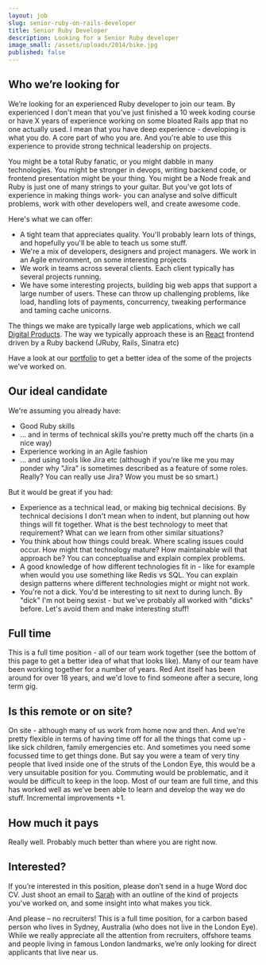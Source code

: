 ```yaml
---
layout: job
slug: senior-ruby-on-rails-developer
title: Senior Ruby Developer
description: Looking for a Senior Ruby developer
image_small: /assets/uploads/2014/bike.jpg
published: false
---
```


## Who we’re looking for

<p class="lead">We’re looking for an experienced Ruby developer to join our team. By experienced I don't mean that you've just finished a 10 week koding course or have X years of experience working on some bloated Rails app that no one actually used. I mean that you have deep experience - developing is what you do. A core part of who you are. And you're able to use this experience to provide strong technical leadership on projects.</p>

You might be a total Ruby fanatic, or you might dabble in many technologies. You might be stronger in devops, writing backend code, or frontend presentation might be your thing. You might be a Node freak and Ruby is just one of many strings to your guitar. But you've got lots of experience in making things work- you can analyse and solve difficult problems, work with other developers well, and create awesome code.

Here's what we can offer:

* A tight team that appreciates quality. You'll probably learn lots of things, and hopefully you'll be able to teach us some stuff.
* We're a mix of developers, designers and project managers. We work in an Agile environment, on some interesting projects
* We work in teams across several clients. Each client typically has several projects running.
* We have some interesting projects, building big web apps that support a large number of users. These can throw up challenging problems, like load, handling lots of payments, concurrency, tweaking performance and taming cache unicorns.

The things we make are typically large web applications, which we call [Digital Products](/blog/products/ "Digital Products"). The way we typically approach these is an [React](/technology/react/ "React") frontend driven by a Ruby backend (JRuby, Rails, Sinatra etc)

Have a look at our [portfolio](/portfolio/ "portfolio") to get a better idea of the some of the projects we've worked on.

## Our ideal candidate

We're assuming you already have:

* Good Ruby skills
* ... and in terms of technical skills you're pretty much off the charts (in a nice way)
* Experience working in an Agile fashion
* ... and using tools like Jira etc (although if you're like me you may ponder why "Jira" is sometimes described as a feature of some roles. Really? You can really use Jira? Wow you must be so smart.)

But it would be great if you had:

* Experience as a technical lead, or making big technical decisions. By technical decisions I don't mean when to indent, but planning out how things will fit together. What is the best technology to meet that requirement? What can we learn from other similar situations?
* You think about how things could break. Where scaling issues could occur. How might that technology mature? How maintainable will that approach be? You can conceptualise and explain complex problems.
* A good knowledge of how different technologies fit in - like for example when would you use something like Redis vs SQL. You can explain design patterns where different technologies might or might not work.
* You're not a dick. You'd be interesting to sit next to during lunch. By "dick" I'm not being sexist - but we've probably all worked with "dicks" before. Let's avoid them and make interesting stuff!

## Full time

This is a full time position - all of our team work together (see the bottom of this page to get a better idea of what that looks like). Many of our team have been working together for a number of years. Red Ant itself has been around for over 18 years, and we'd love to find someone after a secure, long term gig.

## Is this remote or on site?

On site - although many of us work from home now and then. And we're pretty flexible in terms of having time off for all the things that come up - like sick children, family emergencies etc. And sometimes you need some focussed time to get things done.
But say you were a team of very tiny people that lived inside one of the struts of the London Eye, this would be a very unsuitable position for you. Commuting would be problematic, and it would be difficult to keep in the loop.
Most of our team are full time, and this has worked well as we’ve been able to learn and develop the way we do stuff. Incremental improvements +1.

## How much it pays

Really well. Probably much better than where you are right now.

## Interested?

If you’re interested in this position, please don’t send in a huge Word doc CV. Just shoot an email to [Sarah](mailto\:jobs@redant.com.au "Sarah") with an outline of the kind of projects you've worked on, and some insight into what makes you tick.

And please – no recruiters! This is a full time position, for a carbon based person who lives in Sydney, Australia (who does not live in the London Eye). While we really appreciate all the attention from recruiters, offshore teams and people living in famous London landmarks, we’re only looking for direct applicants that live near us.
